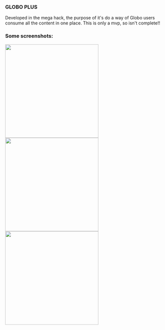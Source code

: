 ### GLOBO PLUS

Developed in the mega hack, the purpose of it's do a way of Globo users consume all the content in one place. This is only a mvp, so isn't complete!!

### Some screenshots:

<img src='https://user-images.githubusercontent.com/16567734/83071824-1b08c000-a044-11ea-9374-d65dc4f9bb14.png' width='300px' />
<img src='https://user-images.githubusercontent.com/16567734/83071881-31168080-a044-11ea-8f56-9698a297b7ba.png' width='300px' />
<img src='https://user-images.githubusercontent.com/16567734/83071901-3d9ad900-a044-11ea-89dd-9d99f8fa1a36.png' width='300px' />
